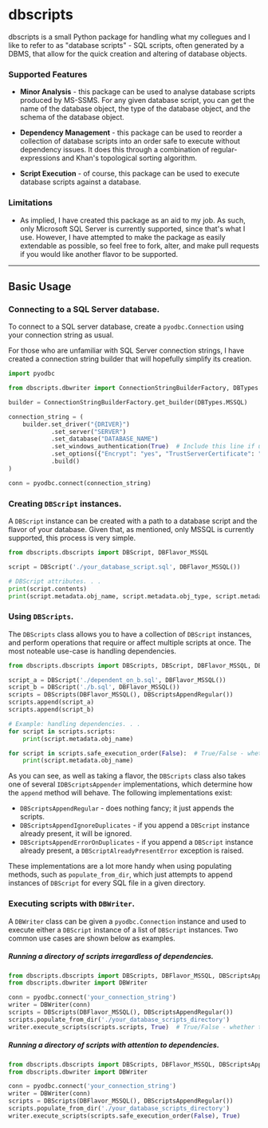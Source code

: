 # dbscripts

dbscripts is a small Python package for handling what my collegues and I like to refer to as "database scripts" - SQL scripts, often generated by a DBMS, that allow for the quick creation and altering of database objects.

### Supported Features

- **Minor Analysis** - this package can be used to analyse database scripts produced by MS-SSMS. For any given database script, you can get the name of the database object, the type of the database object, and the schema of the database object.

- **Dependency Management** - this package can be used to reorder a collection of database scripts into an order safe to execute without dependency issues. It does this through a combination of regular-expressions and Khan's topological sorting algorithm.

- **Script Execution** - of course, this package can be used to execute database scripts against a database.


### Limitations

- As implied, I have created this package as an aid to my job. As such, only Microsoft SQL Server is currently supported, since that's what I use. However, I have attempted to make the package as easily extendable as possible, so feel free to fork, alter, and make pull requests if you would like another flavor to be supported.

---

## Basic Usage

### Connecting to a SQL Server database.
To connect to a SQL server database, create a `pyodbc.Connection` using your connection string as usual. 

For those who are unfamiliar with SQL Server connection strings, I have created a connection string builder that will hopefully simplify its creation.

```py
import pyodbc

from dbscripts.dbwriter import ConnectionStringBuilderFactory, DBTypes

builder = ConnectionStringBuilderFactory.get_builder(DBTypes.MSSQL)

connection_string = (
    builder.set_driver("{DRIVER}")
            .set_server("SERVER")
            .set_database("DATABASE_NAME")
            .set_windows_authentication(True)  # Include this line if using Windows Auth.
            .set_options({"Encrypt": "yes", "TrustServerCertificate": "yes"})  # Adjust as needed.
            .build()
)

conn = pyodbc.connect(connection_string)
```

### Creating `DBScript` instances.
A `DBScript` instance can be created with a path to a database script and the flavor of your database. Given that, as mentioned, only MSSQL is currently supported, this process is very simple.

```py
from dbscripts.dbscripts import DBScript, DBFlavor_MSSQL

script = DBScript('./your_database_script.sql', DBFlavor_MSSQL())

# DBScript attributes. . .
print(script.contents)
print(script.metadata.obj_name, script.metadata.obj_type, script.metadata.obj_schema, sep=" - ")
```

### Using `DBScripts`.
The `DBScripts` class allows you to have a collection of `DBScript` instances, and perform operations that require or affect multiple scripts at once. The most noteable use-case is handling dependencies.

```py
from dbscripts.dbscripts import DBScripts, DBScript, DBFlavor_MSSQL, DBScriptsAppendRegular

script_a = DBScript('./dependent_on_b.sql', DBFlavor_MSSQL())
script_b = DBScript('./b.sql', DBFlavor_MSSQL())
scripts = DBScripts(DBFlavor_MSSQL(), DBScriptsAppendRegular())
scripts.append(script_a)
scripts.append(script_b)

# Example: handling dependencies. . .
for script in scripts.scripts:
    print(script.metadata.obj_name)

for script in scripts.safe_execution_order(False):  # True/False - whether to recalculate dependencies before reordering.
    print(script.metadata.obj_name)
```

As you can see, as well as taking a flavor, the `DBScripts` class also takes one of several `IDBScriptsAppender` implementations, which determine how the `append` method will behave. The following implementations exist:
- `DBScriptsAppendRegular` - does nothing fancy; it just appends the scripts.
- `DBScriptsAppendIgnoreDuplicates` - if you append a `DBScript` instance already present, it will be ignored.
- `DBScriptsAppendErrorOnDuplicates` - if you append a `DBScript` instance already present, a `DBScriptAlreadyPresentError` exception is raised.

These implementations are a lot more handy when using populating methods, such as `populate_from_dir`, which just attempts to append instances of `DBScript` for every SQL file in a given directory.

### Executing scripts with `DBWriter`.

A `DBWriter` class can be given a `pyodbc.Connection` instance and used to execute either a `DBScript` instance of a list of `DBScript` instances. Two common use cases are shown below as examples.

##### Running a directory of scripts irregardless of dependencies.

```py
from dbscripts.dbscripts import DBScripts, DBFlavor_MSSQL, DBScriptsAppendRegular
from dbscripts.dbwriter import DBWriter

conn = pyodbc.connect('your_connection_string')
writer = DBWriter(conn)
scripts = DBScripts(DBFlavor_MSSQL(), DBScriptsAppendRegular())
scripts.populate_from_dir('./your_database_scripts_directory')
writer.execute_scripts(scripts.scripts, True)  # True/False - whether to raise an exception if a script errors.
```

##### Running a directory of scripts with attention to dependencies.

```py
from dbscripts.dbscripts import DBScripts, DBFlavor_MSSQL, DBScriptsAppendRegular
from dbscripts.dbwriter import DBWriter

conn = pyodbc.connect('your_connection_string')
writer = DBWriter(conn)
scripts = DBScripts(DBFlavor_MSSQL(), DBScriptsAppendRegular())
scripts.populate_from_dir('./your_database_scripts_directory')
writer.execute_scripts(scripts.safe_execution_order(False), True)
```

